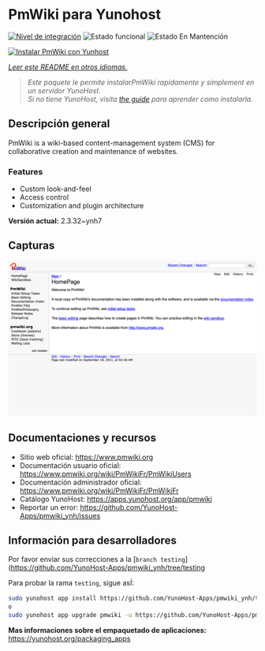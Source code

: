 <!--
Este archivo README esta generado automaticamente<https://github.com/YunoHost/apps/tree/master/tools/readme_generator>
No se debe editar a mano.
-->

# PmWiki para Yunohost

[![Nivel de integración](https://dash.yunohost.org/integration/pmwiki.svg)](https://ci-apps.yunohost.org/ci/apps/pmwiki/) ![Estado funcional](https://ci-apps.yunohost.org/ci/badges/pmwiki.status.svg) ![Estado En Mantención](https://ci-apps.yunohost.org/ci/badges/pmwiki.maintain.svg)

[![Instalar PmWiki con Yunhost](https://install-app.yunohost.org/install-with-yunohost.svg)](https://install-app.yunohost.org/?app=pmwiki)

*[Leer este README en otros idiomas.](./ALL_README.md)*

> *Este paquete le permite instalarPmWiki rapidamente y simplement en un servidor YunoHost.*  
> *Si no tiene YunoHost, visita [the guide](https://yunohost.org/install) para aprender como instalarla.*

## Descripción general

PmWiki is a wiki-based content-management system (CMS) for collaborative creation and maintenance of websites. 

### Features

- Custom look-and-feel
- Access control
- Customization and plugin architecture

**Versión actual:** 2.3.32~ynh7

## Capturas

![Captura de PmWiki](./doc/screenshots/pmwiki.png)

## Documentaciones y recursos

- Sitio web oficial: <https://www.pmwiki.org>
- Documentación usuario oficial: <https://www.pmwiki.org/wiki/PmWikiFr/PmWikiUsers>
- Documentación administrador oficial: <https://www.pmwiki.org/wiki/PmWikiFr/PmWikiFr>
- Catálogo YunoHost: <https://apps.yunohost.org/app/pmwiki>
- Reportar un error: <https://github.com/YunoHost-Apps/pmwiki_ynh/issues>

## Información para desarrolladores

Por favor enviar sus correcciones a la [`branch testing`](https://github.com/YunoHost-Apps/pmwiki_ynh/tree/testing

Para probar la rama `testing`, sigue asÍ:

```bash
sudo yunohost app install https://github.com/YunoHost-Apps/pmwiki_ynh/tree/testing --debug
o
sudo yunohost app upgrade pmwiki -u https://github.com/YunoHost-Apps/pmwiki_ynh/tree/testing --debug
```

**Mas informaciones sobre el empaquetado de aplicaciones:** <https://yunohost.org/packaging_apps>
